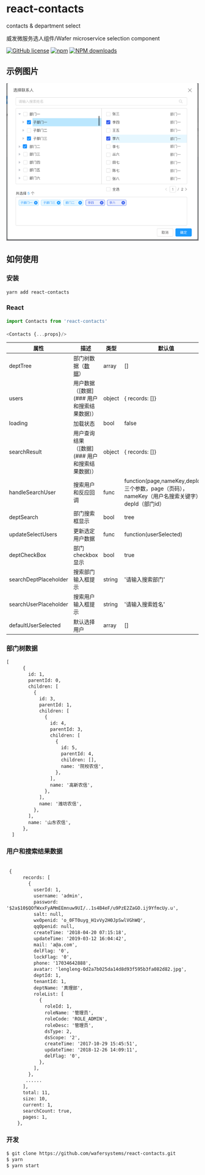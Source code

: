 # react-contacts
contacts  &amp; department select

威发微服务选人组件/Wafer microservice selection component

[![GitHub license](https://img.shields.io/badge/license-MIT-blue.svg)](https://github.com/wafersystems/react-contacts)
[![npm](https://img.shields.io/npm/v/react-contacts.svg)](https://www.npmjs.com/package/react-contacts)
[![NPM downloads](https://img.shields.io/npm/dm/react-contacts.svg)](https://www.npmjs.com/package/react-contacts)

## 示例图片

![Example](./example.png)

## 如何使用

### 安装

`yarn add react-contacts`

### React 

```js
import Contacts from 'react-contacts'

<Contacts {...props}/>

```

属性  | 描述 | 类型 | 默认值
------------- | ------------- | --------------| ------------- 
deptTree  | 部门树数据（[数据](###部门树数据)） | array | []
users  | 用户数据 （[数据](### 用户和搜索结果数据)） | object | { records: []}
loading | 加载状态 | bool | false
searchResult | 用户查询结果 （[数据](### 用户和搜索结果数据)） | object | { records: []}
handleSearchUser | 搜索用户和反应回调 | func | function(page,nameKey,depId)，三个参数，page（页码），nameKey（用户名搜索关键字），depId（部门id）
deptSearch | 部门搜索框显示 | bool | tree
updateSelectUsers | 更新选定用户数据 | func | function(userSelected)
deptCheckBox | 部门checkbox显示 | bool | true
searchDeptPlaceholder | 搜索部门输入框提示 | string | '请输入搜索部门'
searchUserPlaceholder | 搜索用户输入框提示 | string | '请输入搜索姓名'
defaultUserSelected   | 默认选择用户 | array | [] 


### 部门树数据

````
[
      {
        id: 1,
        parentId: 0,
        children: [
          {
            id: 3,
            parentId: 1,
            children: [
              {
                id: 4,
                parentId: 3,
                children: [
                  {
                    id: 5,
                    parentId: 4,
                    children: [],
                    name: '院校农信',
                  },
                ],
                name: '高新农信',
              },
            ],
            name: '潍坊农信',
          },
        ],
        name: '山东农信',
      },
  ]
````

### 用户和搜索结果数据

```

 {
      records: [
        {
          userId: 1,
          username: 'admin',
          password: '$2a$10$QOfWxxFyAMmEEmnuw9UI/..1s4B4eF/u9PzE2ZaGO.ij9YfmcUy.u',
          salt: null,
          wxOpenid: 'o_0FT0uyg_H1vVy2H0JpSwlVGhWQ',
          qqOpenid: null,
          createTime: '2018-04-20 07:15:18',
          updateTime: '2019-03-12 16:04:42',
          mail: 'a@a.com',
          delFlag: '0',
          lockFlag: '0',
          phone: '17034642888',
          avatar: 'lengleng-0d2a7b025da14d8d93f595b3fa082d82.jpg',
          deptId: 1,
          tenantId: 1,
          deptName: '真理部',
          roleList: [
            {
              roleId: 1,
              roleName: '管理员',
              roleCode: 'ROLE_ADMIN',
              roleDesc: '管理员',
              dsType: 2,
              dsScope: '2',
              createTime: '2017-10-29 15:45:51',
              updateTime: '2018-12-26 14:09:11',
              delFlag: '0',
            },
          ],
        },
	   ......
      ],
      total: 11,
      size: 10,
      current: 1,
      searchCount: true,
      pages: 1,
    },

```

### 开发

````
$ git clone https://github.com/wafersystems/react-contacts.git
$ yarn
$ yarn start

````
